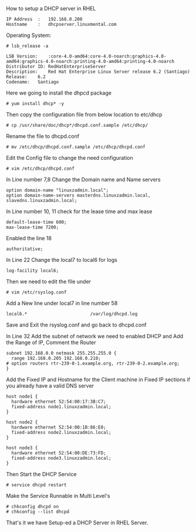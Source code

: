 How to setup a DHCP server in RHEL

```
IP Address 	:	192.168.0.200
Hostname	:	dhcpserver.linuxmental.com
```

Operating System:

```
# lsb_release -a

LSB Version:	:core-4.0-amd64:core-4.0-noarch:graphics-4.0-amd64:graphics-4.0-noarch:printing-4.0-amd64:printing-4.0-noarch
Distributor ID:	RedHatEnterpriseServer
Description:	Red Hat Enterprise Linux Server release 6.2 (Santiago)
Release:	6.2
Codename:	Santiago
```

Here we going to install the dhpcd package

```
# yum install dhcp* -y
```

Then copy the configuration file from below location to etc/dhcp

```
# cp /usr/share/doc/dhcp*/dhcpd.conf.sample /etc/dhcp/
```

Rename the file to dhcpd.conf

```
# mv /etc/dhcp/dhcpd.conf.sample /etc/dhcp/dhcpd.conf
```

Edit the Config file to change the need configuration 

```
# vim /etc/dhcp/dhcpd.conf
```
In Line number 7,8 Change the Domain name and Name servers

```
option domain-name "linuxzadmin.local";
option domain-name-servers masterdns.linuxzadmin.local, slavedns.linuxzadmin.local;
```

In Line number 10, 11 check for the lease time and max lease

```
default-lease-time 600;
max-lease-time 7200;
```

Enabled the line 18 

```
authoritative;
```

In Line 22 Change the local7 to local6 for logs

```
log-facility local6;
```

Then we need to edit the file under 

```
# vim /etc/rsyslog.conf
```

Add a New line under local7 in line number 58

```
local6.*                        /var/log/dhcpd.log
```
Save and Exit the rsyslog.conf and go back to dhcpd.conf

In Line 32 Add the subnet of network we need to enabled DHCP and Add the Range of IP, Comment the Router 

```
subnet 192.168.0.0 netmask 255.255.255.0 {
  range 192.168.0.205 192.168.0.210;
# option routers rtr-239-0-1.example.org, rtr-239-0-2.example.org;
}
```

Add the Fixed IP and Hostname for the Client machine in Fixed IP sections if you already have a valid DNS server 

```
host node1 {
  hardware ethernet 52:54:00:17:3B:C7;
  fixed-address node1.linuxzadmin.local;
}

host node2 {
  hardware ethernet 52:54:00:1B:86:E0;
  fixed-address node2.linuxzadmin.local;
}

host node3 {
  hardware ethernet 52:54:00:DE:73:FD;
  fixed-address node3.linuxzadmin.local;
}
```

Then Start the DHCP Service 

```
# service dhcpd restart
```
Make the Service Runnable in Multi Level's

```
# chkconfig dhcpd on
# chkconfig --list dhcpd
```

That's it we have Setup-ed a DHCP Server in RHEL Server.

